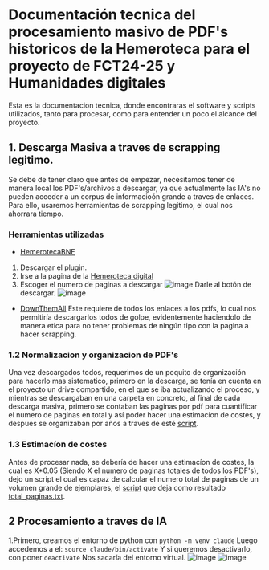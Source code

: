 # Documentación tecnica del procesamiento masivo de PDF's historicos de la Hemeroteca para el proyecto de FCT24-25 y Humanidades digitales

Esta es la documentacion tecnica, donde encontraras el software y scripts utilizados, tanto para procesar, como para entender un poco el alcance del proyecto.

## 1. Descarga Masiva a traves de scrapping legitimo.

Se debe de tener claro que antes de empezar, necesitamos tener de manera local los PDF's/archivos a descargar, ya que actualmente las IA's no pueden acceder a un corpus de informacioón grande a traves de enlaces.
Para ello, usaremos herramientas de scrapping legitimo, el cual nos ahorrara tiempo.

### Herramientas utilizadas
- [HemerotecaBNE](https://github.com/Rafav/HemerotecaBNE)
1. Descargar el plugin.
2. Irse a la pagina de la [Hemeroteca digital](https://hemerotecadigital.bne.es/hd/es/results?parent=674a2e4f-97ed-463c-af7b-072ceb37a1b7&t=date-asc&s=520)
3. Escoger el numero de paginas a descargar
![image](https://github.com/user-attachments/assets/20858eda-9e26-4be2-a59c-87002d7330ba)
Darle al botón de descargar.
![image](https://github.com/user-attachments/assets/2e54eeec-25aa-46e2-abb1-1969103895d6)
- [DownThemAll](https://about.downthemall.org/4.0/)
Este requiere de todos los enlaces a los pdfs, lo cual nos permitiría descargarlos todos de golpe, evidentemente haciendolo de manera etica para no tener problemas de ningún tipo con
la pagina a hacer scrapping.

### 1.2 Normalizacion y organizacion de PDF's
Una vez descargados todos, requerimos de un poquito de organización para hacerlo mas sistematico, primero en la descarga, se tenía en cuenta en el proyecto un drive compartido, en el que se iba actualizando el proceso, y mientras se descargaban en una carpeta en concreto, al final de cada descarga masiva, primero se contaban las paginas por pdf para cuantificar el numero de paginas en total y así poder hacer una estimacíon de costes, y despues se organizaban por años a traves de esté [script](/sw/organizadoraños.sh).

### 1.3 Estimacíon de costes
Antes de procesar nada, se debería de hacer una estimacíon de costes, la cual es X*0.05 (Siendo X el numero de paginas totales de todos los PDF's), dejo un script el cual es capaz de calcular el numero total de paginas de un volumen grande de ejemplares, el [script](/sw/contar.sh) que deja como resultado [total_paginas.txt](/sw/total_paginas.txt).

## 2 Procesamiento a traves de IA
1.Primero, creamos el entorno de python con
`python -m venv claude`
Luego accedemos a el:
`source claude/bin/activate`
Y si queremos desactivarlo, con poner 
`deactivate`
Nos sacaría del entorno virtual.
![image](https://github.com/user-attachments/assets/f505dfdf-a110-443d-b207-637d193872d9)
![image](https://github.com/user-attachments/assets/6b0a6fe1-ad4a-42ba-b3bf-e14c3eeb18ca)
